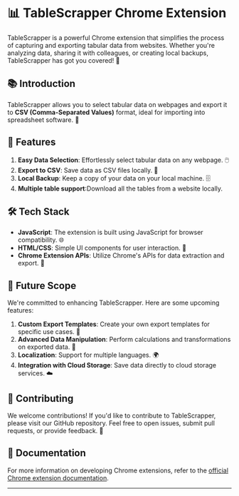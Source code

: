 # 📊 TableScrapper Chrome Extension

TableScrapper is a powerful Chrome extension that simplifies the process of capturing and exporting tabular data from websites. Whether you're analyzing data, sharing it with colleagues, or creating local backups, TableScrapper has got you covered! 🚀

## 📚 Introduction

TableScrapper allows you to select tabular data on webpages and export it to **CSV (Comma-Separated Values)** format, ideal for importing into spreadsheet software. 📝

## 🌟 Features

1. **Easy Data Selection**: Effortlessly select tabular data on any webpage. 🖱️
2. **Export to CSV**: Save data as CSV files locally. 💾
3. **Local Backup**: Keep a copy of your data on your local machine. 🗄️
4. **Multiple table support**:Download all the tables from a website locally.

## 🛠️ Tech Stack

- **JavaScript**: The extension is built using JavaScript for browser compatibility. 🌐
- **HTML/CSS**: Simple UI components for user interaction. 🎨
- **Chrome Extension APIs**: Utilize Chrome's APIs for data extraction and export. 📌

## 🚀 Future Scope

We're committed to enhancing TableScrapper. Here are some upcoming features:

1. **Custom Export Templates**: Create your own export templates for specific use cases. 📑
2. **Advanced Data Manipulation**: Perform calculations and transformations on exported data. 🧮
3. **Localization**: Support for multiple languages. 🌍
4. **Integration with Cloud Storage**: Save data directly to cloud storage services. ☁️

## 🤝 Contributing

We welcome contributions! If you'd like to contribute to TableScrapper, please visit our GitHub repository. Feel free to open issues, submit pull requests, or provide feedback. 👥

## 📖 Documentation

For more information on developing Chrome extensions, refer to the [official Chrome extension documentation](https://developer.chrome.com/docs/extensions/mv3/).

---
